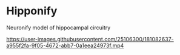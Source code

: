 # Hipponify
Neuronify model of hippocampal circuitry


https://user-images.githubusercontent.com/25106300/181082637-a955f2fa-9f05-4672-abb7-0a1eea24973f.mp4

